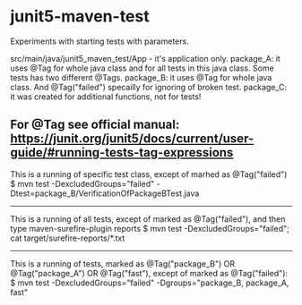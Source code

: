 # junit5-maven-test
Experiments with starting tests with parameters. 

src/main/java/junit5_maven_test/App - it's application only.
package_A: it uses @Tag for whole java class and for all tests in this java class. Some tests has two different @Tags.
package_B: it uses @Tag for whole java class. And @Tag("failed") specailly for ignoring of broken test.
package_C: it was created for additional functions, not for tests!

For @Tag see official manual: https://junit.org/junit5/docs/current/user-guide/#running-tests-tag-expressions
----------------------------------------------------------------------------------------------------------------------------------
This is a running of specific test class, except of marhed as @Tag("failed")
$ mvn test -DexcludedGroups="failed" -Dtest=package_B/VerificationOfPackageBTest.java

----------------------------------------------------------------------------------------------------------------------------------
This is a running of all tests, except of marked as @Tag("failed"), and then type maven-surefire-plugin reports 
$ mvn test -DexcludedGroups="failed"; cat target/surefire-reports/*.txt

----------------------------------------------------------------------------------------------------------------------------------
This is a running of tests, marked as @Tag("package_B") OR @Tag("package_A") OR @Tag("fast"), except of marked as @Tag("failed"):
$ mvn test -DexcludedGroups="failed" -Dgroups="package_B, package_A, fast"
